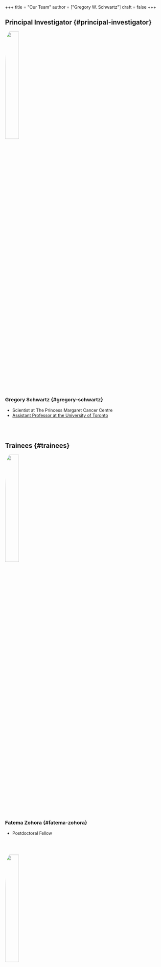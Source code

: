 +++
title = "Our Team"
author = ["Gregory W. Schwartz"]
draft = false
+++

## Principal Investigator {#principal-investigator}

<div class="clearfix">

<img src="/img/people/gws-headshot.jpg" class="pull-left" style="border-radius:10%;margin-right:5%;width:30%;height:auto" />


### Gregory Schwartz {#gregory-schwartz}

-   Scientist at The Princess Margaret Cancer Centre
-   [Assistant Professor at the University of Toronto](https://medbio.utoronto.ca/faculty/schwartz)

</div>

<br></br>


## Trainees {#trainees}

<div class="clearfix">

<img src="/img/people/fatema-zohora-headshot.jpg" class="pull-left" style="border-radius:10%;margin-right:5%;width:30%;height:auto" />


### Fatema Zohora {#fatema-zohora}

-   Postdoctoral Fellow

</div>

<br></br>

<div class="clearfix">

<img src="/img/people/christie-lau-headshot.jpg" class="pull-left" style="border-radius:10%;margin-right:5%;width:30%;height:auto" />


### Christie Lau {#christie-lau}

-   Graduate Student

</div>

<br></br>


## Staff {#staff}

<div class="clearfix">

<img src="/img/people/viet-hoang-headshot.png" class="pull-left" style="border-radius:10%;margin-right:5%;width:30%;height:auto" />


### Viet Hoang {#viet-hoang}

-   Bioinformatics Analyst

</div>

<br></br>

<div class="clearfix">

<img src="/img/people/ho-seok-lee-headshot.png" class="pull-left" style="border-radius:10%;margin-right:5%;width:30%;height:auto" />


### Ho Seok Lee {#ho-seok-lee}

-   Software Developer

</div>

<br></br>

<div class="clearfix">

<img src="/img/people/wendy-chen-headshot.jpg" class="pull-left" style="border-radius:10%;margin-right:5%;width:30%;height:auto" />


### Wendy Chen {#wendy-chen}

-   Administrative Assistant

</div>

<br></br>